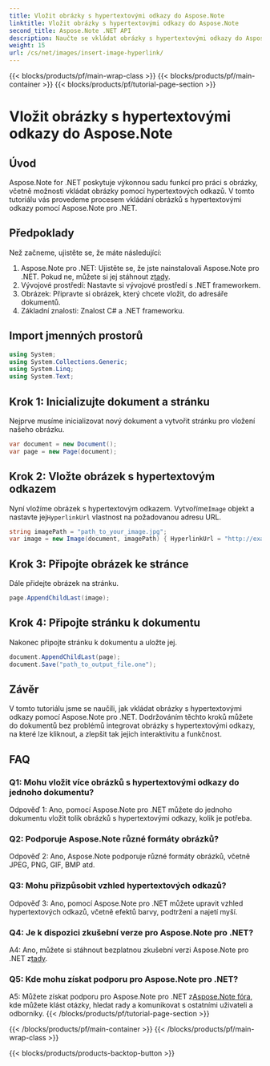 ```yaml
---
title: Vložit obrázky s hypertextovými odkazy do Aspose.Note
linktitle: Vložit obrázky s hypertextovými odkazy do Aspose.Note
second_title: Aspose.Note .NET API
description: Naučte se vkládat obrázky s hypertextovými odkazy do Aspose.Note pro .NET bez námahy. Vylepšete interaktivitu dokumentů pomocí obrázků, na které lze kliknout.
weight: 15
url: /cs/net/images/insert-image-hyperlink/
---
```


{{< blocks/products/pf/main-wrap-class >}}
{{< blocks/products/pf/main-container >}}
{{< blocks/products/pf/tutorial-page-section >}}

# Vložit obrázky s hypertextovými odkazy do Aspose.Note

## Úvod

Aspose.Note for .NET poskytuje výkonnou sadu funkcí pro práci s obrázky, včetně možnosti vkládat obrázky pomocí hypertextových odkazů. V tomto tutoriálu vás provedeme procesem vkládání obrázků s hypertextovými odkazy pomocí Aspose.Note pro .NET.

## Předpoklady

Než začneme, ujistěte se, že máte následující:

1.  Aspose.Note pro .NET: Ujistěte se, že jste nainstalovali Aspose.Note pro .NET. Pokud ne, můžete si jej stáhnout z[tady](https://releases.aspose.com/note/net/).
2. Vývojové prostředí: Nastavte si vývojové prostředí s .NET frameworkem.
3. Obrázek: Připravte si obrázek, který chcete vložit, do adresáře dokumentů.
4. Základní znalosti: Znalost C# a .NET frameworku.

## Import jmenných prostorů

```csharp
using System;
using System.Collections.Generic;
using System.Linq;
using System.Text;
```

## Krok 1: Inicializujte dokument a stránku

Nejprve musíme inicializovat nový dokument a vytvořit stránku pro vložení našeho obrázku.

```csharp
var document = new Document();
var page = new Page(document);
```

## Krok 2: Vložte obrázek s hypertextovým odkazem

Nyní vložíme obrázek s hypertextovým odkazem. Vytvoříme`Image` objekt a nastavte jej`HyperlinkUrl` vlastnost na požadovanou adresu URL.

```csharp
string imagePath = "path_to_your_image.jpg";
var image = new Image(document, imagePath) { HyperlinkUrl = "http://example.com" };
```

## Krok 3: Připojte obrázek ke stránce

Dále přidejte obrázek na stránku.

```csharp
page.AppendChildLast(image);
```

## Krok 4: Připojte stránku k dokumentu

Nakonec připojte stránku k dokumentu a uložte jej.

```csharp
document.AppendChildLast(page);
document.Save("path_to_output_file.one");
```

## Závěr

V tomto tutoriálu jsme se naučili, jak vkládat obrázky s hypertextovými odkazy pomocí Aspose.Note pro .NET. Dodržováním těchto kroků můžete do dokumentů bez problémů integrovat obrázky s hypertextovými odkazy, na které lze kliknout, a zlepšit tak jejich interaktivitu a funkčnost.

## FAQ

### Q1: Mohu vložit více obrázků s hypertextovými odkazy do jednoho dokumentu?

Odpověď 1: Ano, pomocí Aspose.Note pro .NET můžete do jednoho dokumentu vložit tolik obrázků s hypertextovými odkazy, kolik je potřeba.

### Q2: Podporuje Aspose.Note různé formáty obrázků?

Odpověď 2: Ano, Aspose.Note podporuje různé formáty obrázků, včetně JPEG, PNG, GIF, BMP atd.

### Q3: Mohu přizpůsobit vzhled hypertextových odkazů?

Odpověď 3: Ano, pomocí Aspose.Note pro .NET můžete upravit vzhled hypertextových odkazů, včetně efektů barvy, podtržení a najetí myší.

### Q4: Je k dispozici zkušební verze pro Aspose.Note pro .NET?

 A4: Ano, můžete si stáhnout bezplatnou zkušební verzi Aspose.Note pro .NET z[tady](https://releases.aspose.com/).

### Q5: Kde mohu získat podporu pro Aspose.Note pro .NET?

 A5: Můžete získat podporu pro Aspose.Note pro .NET z[Aspose.Note fóra](https://forum.aspose.com/c/note/28), kde můžete klást otázky, hledat rady a komunikovat s ostatními uživateli a odborníky.
{{< /blocks/products/pf/tutorial-page-section >}}

{{< /blocks/products/pf/main-container >}}
{{< /blocks/products/pf/main-wrap-class >}}

{{< blocks/products/products-backtop-button >}}

